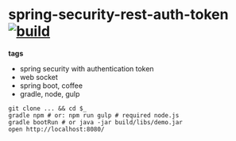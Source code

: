 spring-security-rest-auth-token [![build](https://travis-ci.org/daggerok/spring-security-rest-auth-token.svg?branch=master)](https://travis-ci.org/daggerok/spring-security-rest-auth-token)
===============================

**tags**

- spring security with authentication token
- web socket
- spring boot, coffee
- gradle, node, gulp

```shell
git clone ... && cd $_
gradle npm # or: npm run gulp # required node.js
gradle bootRun # or java -jar build/libs/demo.jar
open http://localhost:8080/
```
